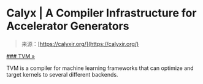 <!--yml
category: 未分类
date: 2024-05-27 14:40:13
-->

# Calyx | A Compiler Infrastructure for Accelerator Generators

> 来源：[https://calyxir.org/](https://calyxir.org/)

 [### TVM »](https://docs.calyxir.org/frontends/tvm-relay.html) 

TVM is a compiler for machine learning frameworks that can optimize and target kernels to several different backends.